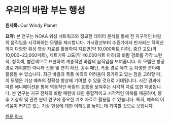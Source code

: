 # 우리의 바람 부는 행성

**원제목:** Our Windy Planet

**요약:** 본 연구는 NOAA 위성 네트워크와 정교한 데이터 분석을 통해 전 지구적인 바람의 움직임을 시각화하는 모델을 제시합니다. 가시광선부터 수증기에서 반사되는 적외선까지 다양한 위성 영상 자료를 활용하여 지표면(약 10,000피트 이하), 중간 고도(약 10,000~23,000피트), 제트기류 고도(약 46,000피트 이하)의 바람 경로를 각각 노란색, 청록색, 빨간색으로 표현하여 계층적인 바람의 움직임을 보여줍니다. 이 모델은 항공 경로 계획뿐만 아니라 산불 및 연기 확산, 강수 패턴, 폭풍 경로 예측 등 다양한 분야에 활용될 수 있습니다. 최근 바람과 폭풍 예측의 어려움이 증가하고 있는 점을 고려할 때, 이 모델은 기상 예측의 정확성 향상에 기여할 수 있을 것으로 기대됩니다.  시간 경과에 따른 애니메이션을 통해 역동적인 바람의 흐름을 보여주는 시각적 자료 또한 제공됩니다.  본 연구는 지구 전체의 바람 패턴에 대한 종합적이고 시각적인 이해를 제공하며, 향후 기상학 및 관련 분야 연구에 중요한 기초 자료로 활용될 수 있습니다.  특히, 예측의 어려움이 커지고 있는 기상 현상에 대한 이해도를 높이는데 기여할 것으로 보입니다.

[원문 링크](https://nautil.us/our-windy-planet-1225996/)

